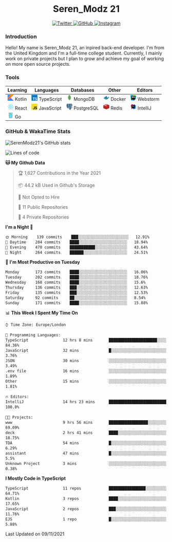 <div align="center">
  <h1>Seren_Modz 21</h1>
  <a href="https://twitter.com/SerenModz21">
    <img alt="Twitter" src="https://img.shields.io/badge/twitter%20-%231DA1F2.svg?&style=for-the-badge&logo=Twitter&logoColor=white">
  </a>
  <a href="https://github.com/SerenModz21">
    <img alt="GitHub" src="https://img.shields.io/badge/github%20-%23121011.svg?&style=for-the-badge&logo=github&logoColor=white">
  </a>
  <a href="https://www.instagram.com/serenmodz21">
    <img alt="Instagram" src="https://img.shields.io/badge/instagram%20-%23E4405F.svg?&style=for-the-badge&logo=Instagram&logoColor=white">
  </a>
</div>

### Introduction

Hello! My name is Seren_Modz 21, an inpired back-end developer. I'm from the United Kingdom and I'm a full-time college student. Currently, I mainly work on private projects but I plan to grow and achieve my goal of working on more open source projects. 

### Tools

 **Learning**                                        | **Languages**                                               | **Databases**                                               | **Other**                                           | **Editors**                                                  
-----------------------------------------------------|-------------------------------------------------------------|-------------------------------------------------------------|-----------------------------------------------------|--------------------------------------------------------------
 <img width="19px" src="./assets/kotlin.svg"> Kotlin | <img width="19px" src="./assets/typescript.svg"> TypeScript | <img width="19px" src="./assets/mongodb.svg"> MongoDB       | <img width="19px" src="./assets/docker.svg"> Docker | <img width="19px" src="./assets/webstorm.svg"> Webstorm      
 <img width="19px" src="./assets/react.svg"> React   | <img width="19px" src="./assets/javascript.svg"> JavaScript | <img width="19px" src="./assets/postgresql.svg"> PostgreSQL | <img width="19px" src="./assets/redis.svg"> Redis   | <img width="19px" src="./assets/intellij-idea.svg"> IntelliJ
 <img width="19px" src="./assets/go.svg"> Go         |                                                             |                                                             |                                                     |                                                                                                               

### GitHub & WakaTime Stats

![SerenModz21's GitHub stats](https://github-readme-stats.vercel.app/api?username=SerenModz21&show_icons=true&theme=dark)

<!--START_SECTION:waka-->
![Lines of code](https://img.shields.io/badge/From%20Hello%20World%20I%27ve%20Written-37425%20lines%20of%20code-blue)

**🐱 My Github Data** 

> 🏆 1,627 Contributions in the Year 2021
 > 
> 📦 44.2 kB Used in Github's Storage 
 > 
> 🚫 Not Opted to Hire
 > 
> 📜 11 Public Repositories 
 > 
> 🔑 4 Private Repositories  
 > 
**I'm a Night 🦉** 

```text
🌞 Morning    139 commits    ███░░░░░░░░░░░░░░░░░░░░░░   12.91% 
🌆 Daytime    204 commits    ████░░░░░░░░░░░░░░░░░░░░░   18.94% 
🌃 Evening    470 commits    ███████████░░░░░░░░░░░░░░   43.64% 
🌙 Night      264 commits    ██████░░░░░░░░░░░░░░░░░░░   24.51%

```
📅 **I'm Most Productive on Tuesday** 

```text
Monday       173 commits    ████░░░░░░░░░░░░░░░░░░░░░   16.06% 
Tuesday      202 commits    ████░░░░░░░░░░░░░░░░░░░░░   18.76% 
Wednesday    168 commits    ████░░░░░░░░░░░░░░░░░░░░░   15.6% 
Thursday     136 commits    ███░░░░░░░░░░░░░░░░░░░░░░   12.63% 
Friday       135 commits    ███░░░░░░░░░░░░░░░░░░░░░░   12.53% 
Saturday     92 commits     ██░░░░░░░░░░░░░░░░░░░░░░░   8.54% 
Sunday       171 commits    ████░░░░░░░░░░░░░░░░░░░░░   15.88%

```


📊 **This Week I Spent My Time On** 

```text
⌚︎ Time Zone: Europe/London

💬 Programming Languages: 
TypeScript               12 hrs 8 mins       █████████████████████░░░░   84.36% 
JavaScript               32 mins             █░░░░░░░░░░░░░░░░░░░░░░░░   3.76% 
JSON                     30 mins             ░░░░░░░░░░░░░░░░░░░░░░░░░   3.49% 
.env file                16 mins             ░░░░░░░░░░░░░░░░░░░░░░░░░   1.89% 
Other                    15 mins             ░░░░░░░░░░░░░░░░░░░░░░░░░   1.81%

🔥 Editors: 
IntelliJ                 14 hrs 23 mins      █████████████████████████   100.0%

🐱‍💻 Projects: 
www                      9 hrs 56 mins       █████████████████░░░░░░░░   69.09% 
deck                     2 hrs 41 mins       ████░░░░░░░░░░░░░░░░░░░░░   18.75% 
TDA                      54 mins             █░░░░░░░░░░░░░░░░░░░░░░░░   6.29% 
assistant                47 mins             █░░░░░░░░░░░░░░░░░░░░░░░░   5.5% 
Unknown Project          3 mins              ░░░░░░░░░░░░░░░░░░░░░░░░░   0.38%

```

**I Mostly Code in TypeScript** 

```text
TypeScript               11 repos            ████████████████░░░░░░░░░   64.71% 
Kotlin                   3 repos             ████░░░░░░░░░░░░░░░░░░░░░   17.65% 
JavaScript               2 repos             ███░░░░░░░░░░░░░░░░░░░░░░   11.76% 
EJS                      1 repo              █░░░░░░░░░░░░░░░░░░░░░░░░   5.88%

```



 Last Updated on 09/11/2021
<!--END_SECTION:waka-->
